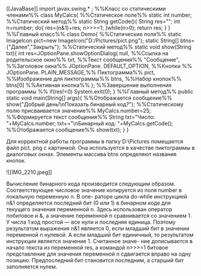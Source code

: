 [[JavaBase]]
import javax.swing.* ;
%%Класс со статическими членами%%
	class MyCalcs{
%%Статическое поле%%
		static int number;
%%Статический метод%%
		static String getCode(){
			String res="";
			int n=number;
			do{
				res=(n&1)+res;
				n>>>=1;
			}while(n>0);
			return res;
		}
	}
%%Главный класс%%
	class Demo{
%%Статические поля%%
		static ImageIcon pict=new ImageIcon("D:/Pictures/pict.png");
		static String[] btns={"Далее","Закрыть"};
%%Статический метод%%
		static void show(String txt){
			int res=JOptionPane.showOptionDialog(
				null, %%Ссылка на родительское окно%%
				txt, %%Текст сообщения%%
				"Сообщение", %%Заголовок окна%%
				JOptionPane.
				DEFAULT_OPTION, %%Кнопки %%
				JOptionPane.
				PLAIN_MESSAGE,%% Пиктограмма%%
				pict, %%Изображение для пиктограммы%%
				btns, %%Набор кнопок%%
				btns[0] %%Активная кнопка%%
			);
%%Завершение выполнения программы %%
			if(res!=0) System.exit(0);
		}
%%Главный метод%%
		public static void main(String[] args){
%%Отображается сообщение%%
		show("Добрый день!\nПоказать бинарный код?");
%%Статическому полю присваивается значение%%
		MyCalcs.number=25;
%%Формируется текст сообщения%%
		String txt="Число: "+MyCalcs.number;
		txt+="\nБинарный код: "+MyCalcs.getCode();
%%Отображается сообщение%%
		show(txt);
	}
}

Для корректной работы программы в папку D:\Pictures помещается файл pict.
png с картинкой. Она используется в качестве пиктограммы в диалоговых окнах.
Элементы массива btns определяют названия кнопок.

![[IMG_2210.jpeg]]

Вычисление бинарного кода производится следующим образом. Соответствующее
числовое значение копируется из поля number в локальную переменную n. В опе-
раторе цикла do-while инструкцией n&1 определяется последний бит (0 или 1)
в бинарном коде для текущего значения переменной n. Здесь использован оператор
побитовое и &, а значение переменной n сравнивается со значением 1. У числа 1
код простой — все нули и последняя единица. Поэтому результатом выражения n&1
является 0, если младший бит в значении переменной n нулевой. А если младший
бит единичный, то результатом инструкции является значение 1. Считанное значе-
ние дописывается в начало текста из переменной res, а командой n>>>=1 битовое
представление для значения переменной n сдвигается вправо на одну позицию.
Предпоследний бит становится последним, а старший бит заполняется нулем.